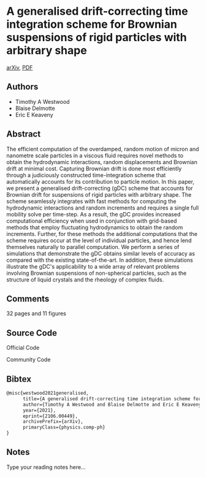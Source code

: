 
# A generalised drift-correcting time integration scheme for Brownian suspensions of rigid particles with arbitrary shape

[arXiv](https://arxiv.org/abs/2106.0449), [PDF](https://arxiv.org/pdf/2106.0449.pdf)

## Authors

- Timothy A Westwood
- Blaise Delmotte
- Eric E Keaveny

## Abstract

The efficient computation of the overdamped, random motion of micron and nanometre scale particles in a viscous fluid requires novel methods to obtain the hydrodynamic interactions, random displacements and Brownian drift at minimal cost. Capturing Brownian drift is done most efficiently through a judiciously constructed time-integration scheme that automatically accounts for its contribution to particle motion. In this paper, we present a generalised drift-correcting (gDC) scheme that accounts for Brownian drift for suspensions of rigid particles with arbitrary shape. The scheme seamlessly integrates with fast methods for computing the hydrodynamic interactions and random increments and requires a single full mobility solve per time-step. As a result, the gDC provides increased computational efficiency when used in conjunction with grid-based methods that employ fluctuating hydrodynamics to obtain the random increments. Further, for these methods the additional computations that the scheme requires occur at the level of individual particles, and hence lend themselves naturally to parallel computation. We perform a series of simulations that demonstrate the gDC obtains similar levels of accuracy as compared with the existing state-of-the-art. In addition, these simulations illustrate the gDC's applicability to a wide array of relevant problems involving Brownian suspensions of non-spherical particles, such as the structure of liquid crystals and the rheology of complex fluids.

## Comments

32 pages and 11 figures

## Source Code

Official Code



Community Code



## Bibtex

```tex
@misc{westwood2021generalised,
      title={A generalised drift-correcting time integration scheme for Brownian suspensions of rigid particles with arbitrary shape}, 
      author={Timothy A Westwood and Blaise Delmotte and Eric E Keaveny},
      year={2021},
      eprint={2106.00449},
      archivePrefix={arXiv},
      primaryClass={physics.comp-ph}
}
```

## Notes

Type your reading notes here...

